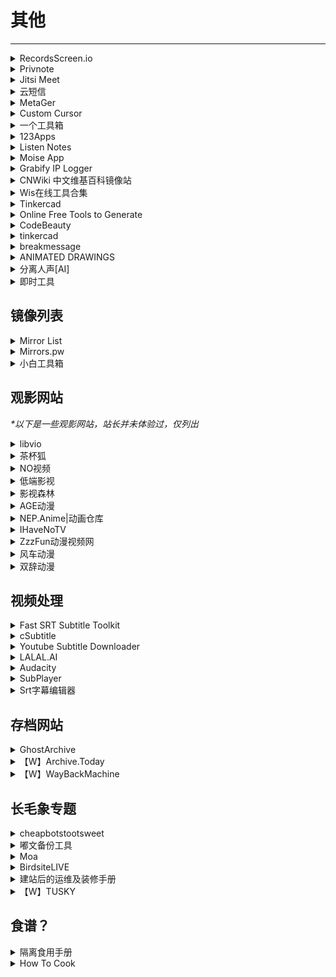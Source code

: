 # 其他

---

<div class="grid">
    <div><details><summary>RecordsScreen.io</summary><p>一款不需要安装就能使用的在线录屏工具，支持录制整个屏幕、浏览器、指定标签页，支持前置摄像头，无需下载任何安装包，有浏览器、有网就能录屏。但不能关掉麦克风声音，输出是视频格式是webm。<br/><a href="https://recordscreen.io/" target="_blank" role="button" class="outline">访问网站</a></p></details></div>
    <div><details><summary>Privnote</summary><p>免费且开箱即用的阅后即焚网站。<br/><a href="https://privnote.com/" target="_blank" role="button" class="outline">访问网站</a></p></details></div>
    <div><details><summary>Jitsi Meet</summary><p>一个免登录的线上会议平台。<br/><a href="https://meet.jit.si/" target="_blank" role="button" class="outline">访问网站</a></p></details></div>
</div>
<div class="grid">
    <div><details><summary>云短信</summary><p>一个免费的可以用临时号码接短信验证码的网站<br/><a href="https://yunduanxin.net/" target="_blank" role="button" class="outline">访问网站</a></p></details></div>
    <div><details><summary>MetaGer</summary><p>墙内应该可以稳定连接的搜索引擎（可能比较慢）<br/>它主要用的是未经审查的真国际版 Bing 的结果，所以中文的准确性会比墙内的 Bing 好很多，而且提供匿名代理功能，点 open anonymously 进入网页可以无需翻墙很方便地查看维基百科等图文为主的网站，但设置的语言没有中文。<br/><a href="https://metager.org/" target="_blank" role="button" class="outline">访问网站</a></p></details></div>
     <div><details><summary>Custom Cursor</summary><p>一个鼠标自定指针网站，有chrome插件+windows客户端<br/>网站上有制作好的各种鼠标指针。<br/>Windows客户端还可以自己上传图片制作<br/><a href="https://custom-cursor.com/" target="_blank" role="button" class="outline">访问网站</a></p></details></div>
</div>
<div class="grid">
    <div><div><details><summary>一个工具箱</summary><p>一个比较全的网页版工具箱<br/><a href="http://www.atoolbox.net/" target="_blank" role="button" class="outline">访问网站</a></p></details></div></div>
    <div><details><summary>123Apps</summary><p>一个好用的音视频及PDF在线编辑网站<br/><a href="https://123apps.com/cn/" target="_blank" role="button" class="outline">访问网站</a></p></details></div>
    <div><details><summary>Listen Notes</summary><p>一个播客搜索引擎<br/><a href="https://www.listennotes.com/zh-hans/" target="_blank" role="button" class="outline">访问网站</a></p></details></div>
</div>
<div class="grid">
    <div><details><summary>Moise App</summary><p>一个可以把伴奏人声很好的分离，单独提取的网站，在线网页就可以保存上传。直接注册每个月有五次免费机会。<br/><a href="https://moises.ai/" target="_blank" role="button" class="outline">访问网站</a></p></details></div>
    <div><details><summary>Grabify IP Logger</summary><p>一个追踪链接服务商，同时也提供短链接服务<br/><a href="https://grabify.link/" target="_blank" role="button" class="outline">访问网站</a></p></details></div>
    <div><details><summary>CNWiki 中文维基百科镜像站</summary><p>一个维基百科全量同步中文镜像站，在中国大陆可以直接访问，由原Mirrors.pw团队运营<br/><a href="https://www.cnwiki.me/" target="_blank" role="button" class="outline">访问网站</a></p></details></div>
</div>
<div class="grid">
    <div><details><summary>Wis在线工具合集</summary><p>包含词云、PDF编辑、区位分析工具、旅游资源数据库、绘图等工具的在线工具网站。<br/><a href="https://mywis.cn/tools" target="_blank" role="button" class="outline">访问网站</a></p></details></div>
    <div><details><summary>Tinkercad</summary><p>一个简单直觉的线上3D建模网站，可以上传SVG档，用右上差集联集之类的功能可以做出很多种的切割，功能里的特色的挤出可以自己捏造型<br/><a href="https://www.tinkercad.com/" target="_blank" role="button" class="outline">访问网站</a></p></details></div>
    <div><details><summary>Online Free Tools to Generate</summary><p>一个网页工具箱，好像关于网站开发的工具比较多<br/><a href="https://online-free-tools.com/en/index" target="_blank" role="button" class="outline">访问网站</a></p></details></div>
</div>
<div class="grid">
    <div><details><summary>CodeBeauty</summary><p>一个编程相关的网页工具箱<br/><a href="https://codebeautify.org/" target="_blank" role="button" class="outline">访问网站</a></p></details></div>
    <div><details><summary>tinkercad</summary><p>一个可免费用于非商业领域的3D模型网站，提供web版和app版<br/><a href="https://www.onshape.com/en/" target="_blank" role="button" class="outline">访问网站</a></p></details></div>
    <div><details><summary>breakmessage</summary><p>一个在电脑屏幕上显示离开信息的网站（不过也可以用Word？）<br/><a href="https://breakmessage.com/" target="_blank" role="button" class="outline">访问网站</a></p></details></div>
</div>
<div class="grid">
    <div><details><summary>ANIMATED DRAWINGS</summary><p>一个可以给自己的画绑定骨骼然后让它动起来的网站<br/><a href="https://sketch.metademolab.com/" target="_blank" role="button" class="outline">访问网站</a></p></details></div>
    <div><details><summary>分离人声[AI]</summary><p>一个可以免登录分离音乐中的人声和伴奏的网站<br/><a href="https://vocalremover.org/zh/" target="_blank" role="button" class="outline">访问网站</a></p></details></div>
    <div><details><summary>即时工具</summary><p>一个内容挺全的在线工具箱<br/><a href="https://www.67tool.com/" target="_blank" role="button" class="outline">访问网站</a></p></details></div>
</div>

## 镜像列表

<div class="grid">
     <div><details><summary>Mirror List</summary><p>这是一个由私人维护的镜像站列表，其中包含了中国大陆可直接访问的Google Search、Google Scholar、Wayback Machine（网页时光机）、DuckDuckGo（另一个搜索引擎）、Github、OpenSources镜像。如果网站不能访问，也可以直接访问它的GitHub仓库【W】。<br/><a href="https://www.library.ac.cn/" target="_blank" role="button" class="outline">访问网站</a><br/><a href="https://github.com/librarycloud/list" target="_blank" role="button" class="outline">GitHub仓库</a></p></details></div>
    <div><details><summary>Mirrors.pw</summary><p>一个免费国外网站反向代理网站，提供Google、Google Scholar、Wikipedia、Telegraph等网站的镜像服务<br/><a href="https://mirrors.pw/" target="_blank" role="button" class="outline">访问网站</a></p></details></div>
    <div><details><summary>小白工具箱</summary><p>一个搜集了SCIHub、ZLibrary、LibGen、Google和Google学术等网站镜像站的网站。<br/><a href="https://www.ooopn.com/" target="_blank" role="button" class="outline">访问网站</a></p></details></div>
</div>

## 观影网站

<i>*以下是一些观影网站，站长并未体验过，仅列出</i>

<div class="grid">
    <div><details><summary>libvio</summary><p><a href="https://www.libvio.me/" target="_blank" role="button" class="outline">访问网站</a></p></details></div>
    <div><details><summary>茶杯狐</summary><p><a href="https://cupfox.app/" target="_blank" role="button" class="outline">访问网站</a></p></details></div>
    <div><details><summary>NO视频</summary><p><a href="https://www.novipnoad.com/" target="_blank" role="button" class="outline">访问网站</a></p></details></div>
</div>
<div class="grid">
    <div><details><summary>低端影视</summary><p><a href="https://ddrk.me/" target="_blank" role="button" class="outline">访问网站</a></p></details></div>
    <div><details><summary>影视森林</summary><p>一个比较全的影视导航小站<br/><a href="http://www.549.tv/" target="_blank" role="button" class="outline">访问网站</a></p></details></div>
    <div><details><summary>AGE动漫</summary><p><a href="https://www.agemys.com/" target="_blank" role="button" class="outline">访问网站</a></p></details></div>
</div>
<div class="grid">
    <div><details><summary>NEP.Anime|动画仓库</summary><p>一个Telegram 的动画仓库频道，是机器人自动抓取各大BT站的新番资源，因为这个频道是18年才有的，所以18年之前的动画没有。可以在频道内在线观看也可以下载观看。<br/><a href="https://t.me/AnimeNep" target="_blank" role="button" class="outline">访问网站</a></p></details></div>
    <div><details><summary>IHaveNoTV</summary><p>一个可以看高清无水印纪录片的网站<br/><a href="https://ihavenotv.com/" target="_blank" role="button" class="outline">访问网站</a></p></details></div>
    <div><details><summary>ZzzFun动漫视频网</summary><p><a href="http://www.zzzfun.com/" target="_blank" role="button" class="outline">访问网站</a></p></details></div>
</div>
<div class="grid">
    <div><details><summary>风车动漫</summary><p><a href="https://dm530.org/" target="_blank" role="button" class="outline">访问网站</a></p></details></div>
    <div><details><summary>双辞动漫</summary><p><a href="https://www.scfun.net/" target="_blank" role="button" class="outline">访问网站</a></p></details></div>
    <div> </div>
</div>

## 视频处理

<div class="grid">
    <div><details><summary>Fast SRT Subtitle Toolkit</summary><p>超快上字幕的网站工具，把视频传到右边，逐字稿贴到左边，按开始之后再按播放视频，按K就可以自动帮你结束这行跳下一行，详细的快捷键下面有写，输出选SRT档（最简单的字幕档），建议一行不要超过22个字<br/><a href="https://srt.coderemixer.com/" target="_blank" role="button" class="outline">访问网站</a></p></details></div>
    <div><details><summary>cSubtitle</summary><p>一个可以自动辨识逐字稿且会生成正确的SRT档的网站，正确率很高，但只能用于三分钟的视频免费<br/><a href="https://www.csubtitle.com/" target="_blank" role="button" class="outline">访问网站</a></p></details></div>
    <div><details><summary>Youtube Subtitle Downloader</summary><p>可以下载youtube已经有的字幕SRT档<br/><a href="https://toolboxtw.com/downloader/youtube_subtitle" target="_blank" role="button" class="outline">访问网站</a></p></details></div>
</div>
<div class="grid">
    <div><details><summary>LALAL.AI</summary><p>可以分开人声轨和音轨的网站，总长超过一分半的会被卡掉，建议分小段，人声分的有点沙哑<br/><a href="https://www.lalal.ai/" target="_blank" role="button" class="outline">访问网站</a></p></details></div>
    <div><details><summary>Audacity</summary><p>一个开源的音频编辑软件，去噪音之类的功能很棒<br/><a href="https://www.audacityteam.org/" target="_blank" role="button" class="outline">访问网站</a></p></details></div>
    <div><details><summary>SubPlayer</summary><p>一个可以在线处理Srt字幕的网站，调整自动生成的字幕时很好用<br/><a href="https://subplayer.js.org/" target="_blank" role="button" class="outline">访问网站</a></p></details></div>
</div>
<div class="grid">
    <div><details><summary>Srt字幕编辑器</summary><p>另一个可以在线编辑字幕的网站<br/><a href="https://huiyingzimu.com/srt-editor/" target="_blank" role="button" class="outline">访问网站</a></p></details></div>
    <div> </div>
    <div> </div>
</div>

## 存档网站

<div class="grid">
    <div><details><summary>GhostArchive</summary><p>目前大陆可用且可以存档微信公众号的备份网站<br/><a href="https://ghostarchive.org/" target="_blank" role="button" class="outline">访问网站</a></p></details></div>
    <div><details><summary>【W】Archive.Today</summary><p>一个可以无视网站Robots.txt存档网站内容的备份网站<br/><a href="https://archive.today/" target="_blank" role="button" class="outline">访问网站</a></p></details></div>
    <div><details><summary>【W】WayBackMachine</summary><p>老牌网站存档网站，可以找到很多网页的备份<br/><a href="https://archive.org/web/" target="_blank" role="button" class="outline">访问网站</a></p></details></div>
</div>

## 长毛象专题

<div class="grid">
    <div><details><summary>cheapbotstootsweet</summary><p>一个教你做简单的Mastodon Bot的网站<br/><a href="https://cheapbotstootsweet.com/" target="_blank" role="button" class="outline">访问网站</a></p></details></div>
    <div><details><summary>嘟文备份工具</summary><p>长毛象嘟文备份工具<br/><a href="https://github.com/zero-mstd/mav-z" target="_blank" role="button" class="outline">访问网站</a><br/><a href="https://1234.as/@zero/106737013233732646" target="_blank" role="button" class="outline">使用教程</a></p></details></div>
    <div><details><summary>Moa</summary><p>可以把自己的推特账号上的发帖同步到自己毛象<br/><a href="https://moa.party/" target="_blank" role="button" class="outline">访问网站</a></p></details></div>
</div>
<div class="grid">
    <div><details><summary>BirdsiteLIVE</summary><p>可以让长毛象账号关注推特账号<br/><a href="https://birdsite.slashdev.space/" target="_blank" role="button" class="outline">访问网站</a></p></details></div>
    <div><details><summary>建站后的运维及装修手册</summary><p>长毛象建站指南！可以自己建一个玩玩！<br/><a href="https://mantyke.icu/posts/2022/mastodon_mammota/" target="_blank" role="button" class="outline">访问网站</a></p></details></div>
    <div><details><summary>【W】TUSKY</summary><p>一个开源的第三方Mastodon安卓客户端，使用体验很不错<br/><a href="https://tusky.app/" target="_blank" role="button" class="outline">访问网站</a></p></details></div>
</div>

## 食谱？

<div class="grid">
    <div><details><summary>隔离食用手册</summary><p>一个UI很漂亮的开源做菜网站，可以根据你现有的食材和烹饪工具选择合适的菜，并且提供b站的视频教程地址<br/><a href="https://cook.yunyoujun.cn/" target="_blank" role="button" class="outline">访问网站</a><br/><a href="https://github.com/YunYouJun/cook" target="_blank" role="button" class="outline">查看源码</a></p></details></div>
    <div><details><summary>How To Cook</summary><p>一个开源的菜谱很精准可控的做菜网站<br/><a href="https://cook.aiurs.co/" target="_blank" role="button" class="outline">访问网站</a><br/><a href="https://github.com/Anduin2017/HowToCook" target="_blank" role="button" class="outline">查看源码</a></p></details></div>
    <div> </div>
</div>